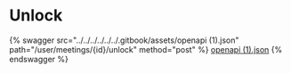 # Unlock

{% swagger src="../../../../../../.gitbook/assets/openapi (1).json" path="/user/meetings/{id}/unlock" method="post" %}
[openapi (1).json](<../../../../../../.gitbook/assets/openapi (1).json>)
{% endswagger %}
